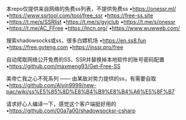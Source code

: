 
本repo仅提供来自网络的免费ss列表，不提供免费ss
•https://onessr.ml/
•https://www.ssrtool.com/tool/free_ssr
•https://free-ss.site
•https://t.me/s/SSRlist
•https://t.me/s/gyjclub
•https://t.me/s/onessr
•https://t.me/AC_FFree
•https://lncn.org/
•https://www.wuwweb.com/


搜索shadowsocks或ss，很多白嫖机场
•https://en.ss8.fun
•https://free.gyteng.com
•https://inssr.pro/free


自动爬取网络公开免费的SS、SSR并替换掉本地软件的账号密码配置
•https://github.com/maxmeng93/Get-Free-SS


美帝亡我之心不死系列 —— 由某敌对势力提供的ss，有需要自取
•https://github.com/Alvin9999/new-pac/wiki/ss%E5%85%8D%E8%B4%B9%E8%B4%A6%E5%8F%B7


请求好心人编译一下，感觉这个客户端挺好用的
•https://github.com/00a7a00/shadowsocksr-csharp
